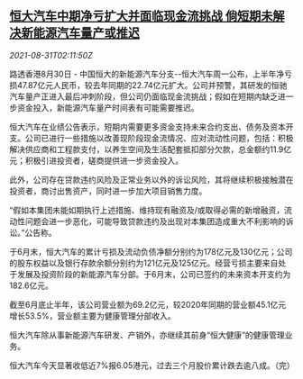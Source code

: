 <!--1630377062000-->
[恒大汽车中期净亏扩大并面临现金流挑战 倘短期未解决新能源汽车量产或推迟](https://cn.reuters.com/article/evergrande-vehicle-interim-loss-0830-idCNKBS2FW05G)
------

<div><i>2021-08-31T02:11:50Z</i></div><p>路透香港8月30日 - 中国恒大的新能源汽车分支--恒大汽车周一公布，上半年净亏损47.87亿元人民币，较去年同期的22.74亿元扩大。公司并预警，其研发的恒驰汽车量产正进入最后冲刺阶段，但公司仍面临现金流挑战；假如在短期内缺乏进一步资金投入，新能源汽车量产时间表有可能需要推迟。</p><p>恒大汽车在业绩公告表示，短期内需要更多资金支持未来合约支出、债务及资本开支。公司已进行一些措施以改善现阶段现金流情况、应对流动性问题，包括：积极解决供应商和工程款支付，以养生空间及生活配套抵扣部分欠款，总金额约11.9亿元；积极引进投资者，磋商提供进一步资金投入。</p><p>此外，公司存在贷款违约风险及正常业务以外的诉讼风险，其将继续积极接触潜在投资者，商讨出售资产，同时进一步加大项目销售力度。</p><p>“假如本集团未能如期执行上述措施、维持现有融资及/或取得必需的新增融资，流动性问题会进一步恶化，可能导致贷款违约及出现对本集团造成重大不利影响的诉讼。”公告称。</p><p>于6月末，恒大汽车的累计亏损及流动负债净额分别约为178亿元及130亿元；公司的股东权益以及银行存款余额分别约为121亿元及125亿元。经营亏损主要来自处于发展及投资阶段的新能源汽车分部。于6月末，公司已签约的未来资本开支约为182.6亿元。</p><p>截至6月底止半年，该公司营业额为69.2亿元，较2020年同期的营业额45.1亿元增长53.5%，营业额主要为健康管理分部收入。</p><p>恒大汽车除从事新能源汽车研发、产销外，亦继续其前身“恒大健康”的健康管理业务。</p><p>恒大汽车今天显著收低近7%报6.05港元，过去三个月股价累计跌去逾八成。（完）</p>
